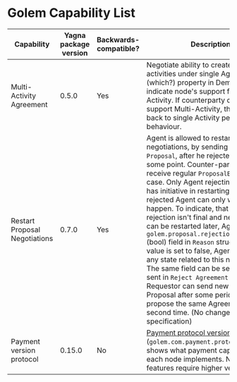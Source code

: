 # Golem Capability List

| Capability                    | Yagna package version | Backwards-compatible? | Description                                                                                                                                                                                                                                                                                                                                                                                                                                                                                                                                                                                                                                                                                                                                                                                                      |
|-------------------------------|-----------------------|-----------------------|------------------------------------------------------------------------------------------------------------------------------------------------------------------------------------------------------------------------------------------------------------------------------------------------------------------------------------------------------------------------------------------------------------------------------------------------------------------------------------------------------------------------------------------------------------------------------------------------------------------------------------------------------------------------------------------------------------------------------------------------------------------------------------------------------------------| 
| Multi-Activity Agreement      | 0.5.0                 | Yes                   | Negotiate ability to create multiple activities under single Agreement. Use (which?) property in Demand/Offer to indicate node's support for Multi-Activity. If counterparty does not support Multi-Activity, the node falls back to single Activity per Agreement behaviour.                                                                                                                                                                                                                                                                                                                                                                                                                                                                                                                                    |
| Restart Proposal Negotiations | 0.7.0                 | Yes                   | Agent is allowed to restart negotiations, by sending `Counter Proposal`, after he rejected Proposal at some point. Counter-party will receive regular `ProposalEvent` in this case. Only Agent rejecting Proposal has initiative in restarting negotiations, rejected Agent can only wait for this to happen. To indicate, that Proposal rejection isn't final and negotiations can be restarted later, Agent can set `golem.proposal.rejection.is-final` (bool) field in `Reason` structure. If this value is set to false, Agent can free any state related to this negotiation. The same field can be set in `Reason` sent in `Reject Agreement` operation. Requestor can send new counter Proposal after some period of time or propose the same Agreement for the second time. (No change to specification) |
| Payment version protocol      | 0.15.0                | No                    | [Payment protocol version](./payment_version.md) (`golem.com.payment.protocol.version`) shows what payment capabilities each node implements. New payment features require higher version.                                                                                                                                                                                                                                                                                                                                                                                                                                                                                                                                                                                                                       |
